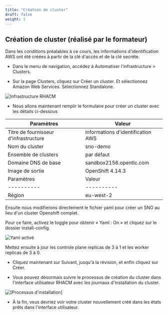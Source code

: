 ```yaml
---
title: "Création de cluster"
draft: false
weight: 1
---
```



## Création de cluster (réalisé par le formateur)

Dans les conditions préalables à ce cours, les informations d'identification AWS ont été créées à partir de la clé d'accès et de la clé secrète.

- Dans le menu de navigation, accédez à Automatiser l'infrastructure > Clusters.


- Sur la page Clusters, cliquez sur Créer un cluster. Et sélectionnez Amazon Web Services. Sélectionnez Standalone.

![Infrastructure RHACM](/OPP-2023-lab-instruction.github.io/images/rhacm-infrastructure.png)

- Nous allons maintenant remplir le formulaire pour créer un cluster avec les détails ci-dessous

| Paramètres | Valeur |
|----------|----------|
| Titre de fournisseur d'infrastructure | informations d'identification AWS |
| Nom du cluster | sno-demo |
| Ensemble de clusters | par défaut |
| Domaine DNS de base | sandbox2156.opentlc.com |
| Image de sortie | OpenShift 4.14.3 |
| Paramètres | Valeur |
|----------|----------|
| Région | eu-west-2 |

Ensuite nous modifierons directement le fichier yaml pour créer un SNO au lieu d'un cluster Openshift complet.

Pour ce faire, activez le toggle pour obtenir « Yaml : On » et cliquez sur le dossier install-config.

![Yaml activé](/OPP-2023-lab-instruction.github.io/images/yaml-on.png)

Mettez ensuite à jour les controle plane replicas de 3 à 1 et les worker replicas de 3 à 0.

- Cliquez maintenant sur Suivant, jusqu'à la révision, et enfin cliquez sur Créer.

- Vous pouvez désormais suivre le processus de création du cluster dans l'interface utilisateur RHACM avec les journaux d'installation du cluster.

![[Processus d'installation]](/OPP-2023-lab-instruction.github.io/images/creating-cluster-sno-demo.png)

- À la fin, vous devriez voir votre cluster nouvellement créé dans les états prêts dans l'interface utilisateur.